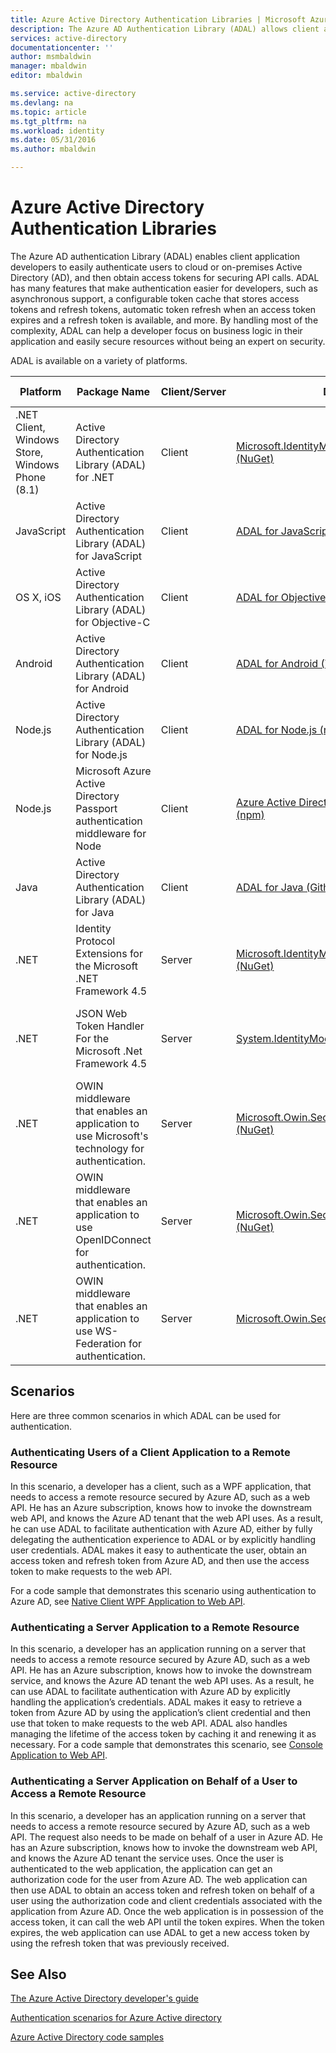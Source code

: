 ```yaml
---
title: Azure Active Directory Authentication Libraries | Microsoft Azure
description: The Azure AD Authentication Library (ADAL) allows client application developers to easily authenticate users to cloud or on-premises Active Directory (AD) and then obtain access tokens for securing API calls.
services: active-directory
documentationcenter: ''
author: msmbaldwin
manager: mbaldwin
editor: mbaldwin

ms.service: active-directory
ms.devlang: na
ms.topic: article
ms.tgt_pltfrm: na
ms.workload: identity
ms.date: 05/31/2016
ms.author: mbaldwin

---
```

# Azure Active Directory Authentication Libraries
The Azure AD authentication Library (ADAL) enables client application developers to easily authenticate users to cloud or on-premises Active Directory (AD), and then obtain access tokens for securing API calls. ADAL has many features that make authentication easier for developers, such as asynchronous support, a configurable token cache that stores access tokens and refresh tokens, automatic token refresh when an access token expires and a refresh token is available, and more. By handling most of the complexity, ADAL can help a developer focus on business logic in their application and easily secure resources without being an expert on security.

ADAL is available on a variety of platforms.

| Platform | Package Name | Client/Server | Download | Source Code | Documentation & Samples |
| --- | --- | --- | --- | --- | --- |
| .NET Client, Windows Store, Windows Phone (8.1) |Active Directory  Authentication Library (ADAL) for .NET |Client |[Microsoft.IdentityModel.Clients.ActiveDirectory (NuGet)](https://www.nuget.org/packages/Microsoft.IdentityModel.Clients.ActiveDirectory) |[ADAL for .NET (Github)](https://github.com/AzureAD/azure-activedirectory-library-for-dotnet) |[Documentation](https://msdn.microsoft.com/library/azure/mt417579.aspx) |
| JavaScript |Active Directory Authentication Library (ADAL) for JavaScript |Client |[ADAL for JavaScript (Github)](https://github.com/AzureAD/azure-activedirectory-library-for-js) |[ADAL for JavaScript (Github)](https://github.com/AzureAD/azure-activedirectory-library-for-js) |Sample: [SinglePageApp-DotNet (Github)](https://github.com/AzureADSamples/SinglePageApp-DotNet) |
| OS X, iOS |Active Directory Authentication Library (ADAL) for Objective-C |Client |[ADAL for Objective-C (CocoaPods)](https://cocoapods.org/?q=adal%20io) |[ADAL for Objective-C (Github)](https://github.com/AzureAD/azure-activedirectory-library-for-objc) |Sample: [NativeClient-iOS (Github)](https://github.com/AzureADSamples/NativeClient-iOS) |
| Android |Active Directory Authentication Library (ADAL) for Android |Client |[ADAL for Android (The Central Repository)](http://search.maven.org/remotecontent?filepath=com/microsoft/aad/adal/) |[ADAL for Android (Github)](https://github.com/AzureAD/azure-activedirectory-library-for-android) |Sample: [NativeClient-Android (Github)](https://github.com/AzureADSamples/NativeClient-Android) |
| Node.js |Active Directory Authentication Library (ADAL) for Node.js |Client |[ADAL for Node.js (npm)](https://www.npmjs.com/package/adal-node) |[ADAL for Node.js (Github)](https://github.com/AzureAD/azure-activedirectory-library-for-nodejs) |Sample: [WebAPI-Nodejs (Github)](https://github.com/AzureADSamples/WebAPI-Nodejs) |
| Node.js |Microsoft Azure Active Directory Passport authentication middleware for Node |Client |[Azure Active Directory Passport for Node.js (npm)](https://www.npmjs.com/package/passport-azure-ad) |[Azure Active Directory for Node.js (Github)](https://github.com/AzureAD/passport-azure-ad) | |
| Java |Active Directory Authentication Library (ADAL) for Java |Client |[ADAL for Java (Github)](https://github.com/AzureAD/azure-activedirectory-library-for-java) |[ADAL for Java (Github)](https://github.com/AzureAD/azure-activedirectory-library-for-java) | |
| .NET |Identity Protocol Extensions for the Microsoft .NET Framework 4.5 |Server |[Microsoft.IdentityModel.Protocol.Extensions (NuGet)](https://www.nuget.org/packages/Microsoft.IdentityModel.Protocol.Extensions) |[Azure AD identity model extensions for .NET (Github)](https://github.com/AzureAD/azure-activedirectory-identitymodel-extensions-for-dotnet) | |
| .NET |JSON Web Token Handler For the Microsoft .Net Framework 4.5 |Server |[System.IdentityModel.Tokens.Jwt (NuGet)](https://www.nuget.org/packages/System.IdentityModel.Tokens.Jwt) |[Azure AD identity model extensions for .NET (Github)](https://github.com/AzureAD/azure-activedirectory-identitymodel-extensions-for-dotnet) | |
| .NET |OWIN middleware that enables an application to use Microsoft's technology for authentication. |Server |[Microsoft.Owin.Security.ActiveDirectory (NuGet)](https://www.nuget.org/packages/Microsoft.Owin.Security.ActiveDirectory/) |[OWIN (CodePlex)](http://katanaproject.codeplex.com) | |
| .NET |OWIN middleware that enables an application to use OpenIDConnect for authentication. |Server |[Microsoft.Owin.Security.OpenIdConnect (NuGet)](https://www.nuget.org/packages/Microsoft.Owin.Security.OpenIdConnect) |[OWIN (CodePlex)](http://katanaproject.codeplex.com) |Sample: [WebApp-OpenIDConnecty-DotNet (Github)](https://github.com/AzureADSamples/WebApp-OpenIDConnect-DotNet) |
| .NET |OWIN middleware that enables an application to use WS-Federation for authentication. |Server |[Microsoft.Owin.Security.WsFederation (NuGet)](https://www.nuget.org/packages/Microsoft.Owin.Security.WsFederation) |[OWIN (CodePlex)](http://katanaproject.codeplex.com) |Sample: [WebApp-WSFederation-DotNet (Github)](https://github.com/AzureADSamples/WebApp-WSFederation-DotNet) |

## Scenarios
Here are three common scenarios in which ADAL can be used for authentication.  

### Authenticating Users of a Client Application to a Remote Resource
In this scenario, a developer has a client, such as a WPF application, that needs to access a remote resource secured by Azure AD, such as a web API. He has an Azure subscription, knows how to invoke the downstream web API, and knows the Azure AD tenant that the web API uses. As a result, he can use ADAL to facilitate authentication with Azure AD, either by fully delegating the authentication experience to ADAL or by explicitly handling user credentials. ADAL makes it easy to authenticate the user, obtain an access token and refresh token from Azure AD, and then use the access token to make requests to the web API.

For a code sample that demonstrates this scenario using authentication to Azure AD, see [Native Client WPF Application to Web API](https://github.com/azureadsamples/nativeclient-dotnet).

### Authenticating a Server Application to a Remote Resource
In this scenario, a developer has an application running on a server that needs to access a remote resource secured by Azure AD, such as a web API. He has an Azure subscription, knows how to invoke the downstream service, and knows the Azure AD tenant the web API uses. As a result, he can use ADAL to facilitate authentication with Azure AD by explicitly handling the application’s credentials. ADAL makes it easy to retrieve a token from Azure AD by using the application’s client credential and then use that token to make requests to the web API. ADAL also handles managing the lifetime of the access token by caching it and renewing it as necessary. For a code sample that demonstrates this scenario, see [Console Application to Web API](https://github.com/AzureADSamples/Daemon-DotNet).

### Authenticating a Server Application on Behalf of a User to Access a Remote Resource
In this scenario, a developer has an application running on a server that needs to access a remote resource secured by Azure AD, such as a web API. The request also needs to be made on behalf of a user in Azure AD. He has an Azure subscription, knows how to invoke the downstream web API, and knows the Azure AD tenant the service uses. Once the user is authenticated to the web application, the application can get an authorization code for the user from Azure AD. The web application can then use ADAL to obtain an access token and refresh token on behalf of a user using the authorization code and client credentials associated with the application from Azure AD. Once the web application is in possession of the access token, it can call the web API until the token expires. When the token expires, the web application can use ADAL to get a new access token by using the refresh token that was previously received.

## See Also
[The Azure Active Directory developer's guide](active-directory-developers-guide.md)

[Authentication scenarios for Azure Active directory](active-directory-authentication-scenarios.md)

[Azure Active Directory code samples](active-directory-code-samples.md)

